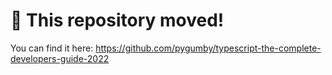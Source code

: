 # 🚨 This repository moved!

You can find it here: https://github.com/pygumby/typescript-the-complete-developers-guide-2022
